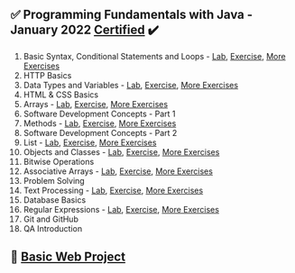  <h2 dir="auto">
<g-emoji class="g-emoji" alias="white_check_mark" fallback-src="https://github.githubassets.com/images/icons/emoji/unicode/2705.png">✅</g-emoji>
Programming Fundamentals with Java - January 2022
<a href="https://softuni.bg/certificates/details/129682/3210635c" rel="nofollow">Certified</a>
<g-emoji class="g-emoji" alias="heavy_check_mark" fallback-src="https://github.githubassets.com/images/icons/emoji/unicode/2714.png">✔️</g-emoji>
 <br>
</h2>


1. Basic Syntax, Conditional Statements and Loops - <a href="https://github.com/MartoDD/SoftUni-Java-Web-Developer/tree/main/Programming%20Fundamentals%20with%20Java/src/BasicSyntaxConditionalStatementsAndLoops/Lab" rel="nofollow">Lab</a>, <a href="https://github.com/MartoDD/SoftUni-Java-Web-Developer/tree/main/Programming%20Fundamentals%20with%20Java/src/BasicSyntaxConditionalStatementsAndLoops/Exercise">Exercise</a>, <a href="https://github.com/MartoDD/SoftUni-Java-Web-Developer/tree/main/Programming%20Fundamentals%20with%20Java/src/BasicSyntaxConditionalStatementsAndLoops/MoreExercises">More Exercises</a>
2. HTTP Basics
3. Data Types and Variables - <a href="https://github.com/MartoDD/SoftUni-Java-Web-Developer/tree/main/Programming%20Fundamentals%20with%20Java/src/DataTypesAndVariables/Lab" rel="nofollow">Lab</a>, <a href="https://github.com/MartoDD/SoftUni-Java-Web-Developer/tree/main/Programming%20Fundamentals%20with%20Java/src/DataTypesAndVariables/Exercise">Exercise</a>, <a href="https://github.com/MartoDD/SoftUni-Java-Web-Developer/tree/main/Programming%20Fundamentals%20with%20Java/src/DataTypesAndVariables/MoreExercise">More Exercises</a>
4. HTML & CSS Basics
5. Arrays - <a href="https://github.com/MartoDD/SoftUni-Java-Web-Developer/tree/main/Programming%20Fundamentals%20with%20Java/src/Arrays/Lab" rel="nofollow">Lab</a>, <a href="https://github.com/MartoDD/SoftUni-Java-Web-Developer/tree/main/Programming%20Fundamentals%20with%20Java/src/Arrays/Exercise">Exercise</a>, <a href="https://github.com/MartoDD/SoftUni-Java-Web-Developer/tree/main/Programming%20Fundamentals%20with%20Java/src/Arrays/MoreExercises">More Exercises</a>
6. Software Development Concepts - Part 1
7. Methods - <a href="https://github.com/MartoDD/SoftUni-Java-Web-Developer/tree/main/Programming%20Fundamentals%20with%20Java/src/Methods/Lab" rel="nofollow">Lab</a>, <a href="https://github.com/MartoDD/SoftUni-Java-Web-Developer/tree/main/Programming%20Fundamentals%20with%20Java/src/Methods/Exercises">Exercise</a>, <a href="https://github.com/MartoDD/SoftUni-Java-Web-Developer/tree/main/Programming%20Fundamentals%20with%20Java/src/Methods/MoreExercises">More Exercises</a>
8. Software Development Concepts - Part 2
9. List - <a href="https://github.com/MartoDD/SoftUni-Java-Web-Developer/tree/main/Programming%20Fundamentals%20with%20Java/src/Lists/Lab" rel="nofollow">Lab</a>, <a href="https://github.com/MartoDD/SoftUni-Java-Web-Developer/tree/main/Programming%20Fundamentals%20with%20Java/src/Lists/Excersise">Exercise</a>, <a href="https://github.com/MartoDD/SoftUni-Java-Web-Developer/tree/main/Programming%20Fundamentals%20with%20Java/src/Lists/MoreExercise">More Exercises</a>
10. Objects and Classes - <a href="https://github.com/MartoDD/SoftUni-Java-Web-Developer/tree/main/Programming%20Fundamentals%20with%20Java/src/Objects%D0%90ndClasses/Lab" rel="nofollow">Lab</a>, <a href="https://github.com/MartoDD/SoftUni-Java-Web-Developer/tree/main/Programming%20Fundamentals%20with%20Java/src/Objects%D0%90ndClasses/Exercise">Exercise</a>, <a href="https://github.com/MartoDD/SoftUni-Java-Web-Developer/tree/main/Programming%20Fundamentals%20with%20Java/src/Objects%D0%90ndClasses/MoreExercises">More Exercises</a>
11. Bitwise Operations
12. Associative Arrays - <a href="https://github.com/MartoDD/SoftUni-Java-Web-Developer/tree/main/Programming%20Fundamentals%20with%20Java/src/MapsLambdaAndStreamAPI/Lab" rel="nofollow">Lab</a>, <a href="https://github.com/MartoDD/SoftUni-Java-Web-Developer/tree/main/Programming%20Fundamentals%20with%20Java/src/MapsLambdaAndStreamAPI/Exercises">Exercise</a>, <a href="https://github.com/MartoDD/SoftUni-Java-Web-Developer/tree/main/Programming%20Fundamentals%20with%20Java/src/MapsLambdaAndStreamAPI/MoreExercises">More Exercises</a>
13. Problem Solving
14. Text Processing - <a href="https://github.com/MartoDD/SoftUni-Java-Web-Developer/tree/main/Programming%20Fundamentals%20with%20Java/src/TextProcessing/Lab" rel="nofollow">Lab</a>, <a href="https://github.com/MartoDD/SoftUni-Java-Web-Developer/tree/main/Programming%20Fundamentals%20with%20Java/src/TextProcessing/Exercise">Exercise</a>, <a href="https://github.com/MartoDD/SoftUni-Java-Web-Developer/tree/main/Programming%20Fundamentals%20with%20Java/src/TextProcessing/MoreExercises">More Exercises</a>
15. Database Basics
16. Regular Expressions - <a href="https://github.com/MartoDD/SoftUni-Java-Web-Developer/tree/main/Programming%20Fundamentals%20with%20Java/src/RegularExpressions/Lab" rel="nofollow">Lab</a>, <a href="https://github.com/MartoDD/SoftUni-Java-Web-Developer/tree/main/Programming%20Fundamentals%20with%20Java/src/RegularExpressions/Exercises">Exercise</a>, <a href="https://github.com/MartoDD/SoftUni-Java-Web-Developer/tree/main/Programming%20Fundamentals%20with%20Java/src/RegularExpressions/MoreExercises">More Exercises</a>
17. Git and GitHub
18. QA Introduction
<h2>
<g-emoji alias="wrench" fallback-src="https://github.githubassets.com/images/icons/emoji/unicode/1f527.png" class="emoji-result">🔧</g-emoji> <a href="https://github.com/MartoDD/Basic-Web-Project--Phonebook">Basic Web Project</a>
   </h2>
